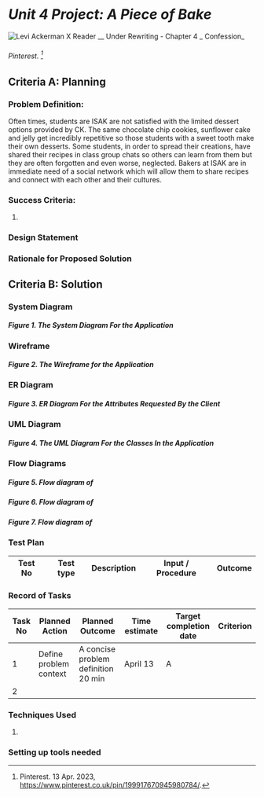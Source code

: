 # *Unit 4 Project: A Piece of Bake* #
![Levi Ackerman X Reader __ Under Rewriting - Chapter 4 _ Confession_](https://user-images.githubusercontent.com/105724334/231612717-3c163155-c429-4560-9950-927cdd422e90.gif)
###### Pinterest. [^1]

## Criteria A: Planning
### Problem Definition:
Often times, students are ISAK are not satisfied with the limited dessert options provided by CK. The same chocolate chip cookies, sunflower cake and jelly get incredibly repetitive so those students with a sweet tooth make their own desserts. Some students, in order to spread their creations, have shared their recipes in class group chats so others can learn from them but they are often forgotten and even worse, neglected. Bakers at ISAK are in immediate need of a social network which will allow them to share recipes and connect with each other and their cultures. 

 
### Success Criteria:
1. 

### Design Statement


### Rationale for Proposed Solution


[^1]: Pinterest. 13 Apr. 2023, https://www.pinterest.co.uk/pin/199917670945980784/.

## Criteria B: Solution
### System Diagram

##### Figure 1. The System Diagram For the Application

### Wireframe

##### Figure 2. The Wireframe for the Application


### ER Diagram

##### Figure 3. ER Diagram For the Attributes Requested By the Client

### UML Diagram

##### Figure 4. The UML Diagram For the Classes In the Application

### Flow Diagrams

##### Figure 5. Flow diagram of 

##### Figure 6. Flow diagram of

##### Figure 7. Flow diagram of

### Test Plan
| Test No| Test type | Description | Input / Procedure | Outcome |
|--------|-----------|-------------|-------|---------|


### Record of Tasks
| Task No | Planned Action | Planned Outcome | Time estimate | Target completion date | Criterion |
|---------|---------------------------------------------------------------|-----------------------------------------------------------------------------------------------------------------|---------------|------------------------|-----------|
| 1 |  Define problem context | A concise problem definition 20 min | April 13 | A | 
| 2 | 


### Techniques Used
1. 

### Setting up tools needed



